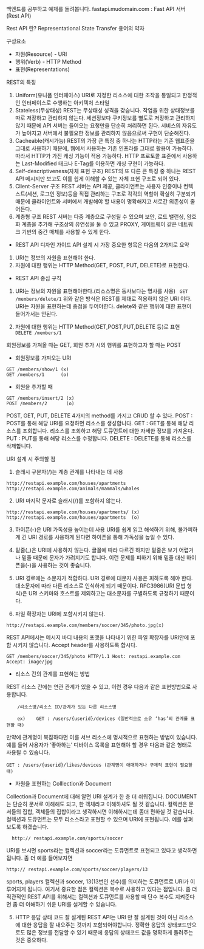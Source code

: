 백엔드를 공부하고 예제를 돌려봅니다.
fastapi.mudomain.com : Fast API 서버(Rest API)

Rest API 란?
Representational State Transfer 용어의 약자

구성요소
- 자원(Resource) - URI
- 행위(Verb) - HTTP Method
- 표현(Representations)

REST의 특징
1) Uniform(유니폼 인터페이스)
URI로 지정한 리소스에 대한 조작을 통일되고 한정적인 인터페이스로 수행하는 아키텍처 스타일
2) Stateless(무상태성)
REST는 무상태성 성격을 갖습니다. 작업을 위한 상태정보를 따로 저장하고 관리하지 않는다. 세션정보다 쿠키정보를 별도로 저장하고 관리하지 않기 때문에 API 서버는 들어오는 요청만을 단순히 처리하면 된다. 서비스의 자유도가 높아지고 서버에서 불필요한 정보를 관리하지 않음으로써 구현이 단순해진다.
3) Cacheable(캐시가능)
REST의 가장 큰 특징 중 하나는 HTTP라는 기존 웹표준을 그대로 사용하기 때문에, 웹에서 사용하는 기존 인프라를 그대로 활용이 가능하다.
따라서 HTTP가 가진 캐싱 기능이 적용 가능하다. HTTP 프로토콜 표준에서 사용하는 Last-Modified 태크나 E-Tag를 이용하면 캐싱 구현이 가능하다.
4) Self-descriptiveness(자체 표현 구조)
REST의 또 다른 큰 특징 중 하나는 REST API 메시지만 보고도 이를 쉽게 이해할 수 있는 자체 표현 구조로 되어 있다.
5) Client-Server 구조
REST 서버는 API 제공, 클라이언트는 사용자 인증이나 컨텍스트(세션, 로그인 정보)등을 직접 관리하는 구조로 각각의 역할이 확실히 구분되기 때문에 클라이언트와 서버에서 개발해야 할 내용이 명확해지고 서로간 의존성이 줄어든다.
6) 계층형 구조
REST 서버는 다중 계층으로 구성될 수 있으며 보안, 로드 밸런싱, 암호화 계층을 추가해 구조상의 유연성을 둘 수 있고 PROXY, 게이트웨이 같은 네트워크 기반의 중간 매체를 사용할 수 있게 한다.

- REST API 디자인 가이드
API 설계 시 가장 중요한 항목은 다음의 2가지로 요약
1. URI는 정보의 자원을 표현해야 한다.
2. 자원에 대한 행위는 HTTP Method(GET, POST, PUT, DELETE)로 표현한다.

- REST API 중심 규칙
1. URI는 정보의 자원을 표현해야한다.(리소스명은 동사보다는 명사를 사용)
``` GET /members/delete/1```
위와 같은 방식은 REST를 제대로 적용하지 않은 URI 이다. URI는 자원을 표현하는데 중점을 두어야한다. delete와 같은 행위에 대한 표현이 들어가서는 안된다.

2. 자원에 대한 행위는 HTTP Method(GET,POST,PUT,DELETE 등)로 표현
``` DELETE /members/1```

회원정보를 가져올 때는 GET, 회원 추가 시의 행위를 표현하고자 할 때는 POST

- 회원정보를 가져오는 URI
```
GET /members/show/1 (x)
GET /members/1      (o)
```

- 회원을 추가할 때
```
GET /members/insert/2 (x)
POST /members/2       (o)
```

POST, GET, PUT, DELETE 4가지의 method를 가지고 CRUD 할 수 있다.
POST : POST를 통해 해당 URI를 요청하면 리소스를 생성합니다.
GET : GET를 통해 해당 리소스를 조회합니다. 리소스를 조회하고 해당 도큐먼트에 대한 자세한 정보를 가져온다.
PUT : PUT를 통해 해당 리소스를 수정합니다.
DELETE : DELETE를 통해 리소스를 삭제합니다.

URI 설계 시 주의할 점
1) 슬래시 구분자(/)는 계층 관계를 나타내는 데 사용
```
http://restapi.example.com/houses/apartments
http://restapi.example.com/animals/mammals/whales
```

2) URI 마지막 문자로 슬래시(/)를 포함하지 않는다.
```
http://restapi.example.com/houses/apartments/ (x)
http://restapi.example.com/houses/apartments  (o)
```

3) 하이픈(-)은 URI 가독성을 높이는데 사용
URI를 쉽게 읽고 해석하기 위해, 불가피하게 긴 URI 경로를 사용하게 된다면 하이픈을 통해 가독성을 높일 수 있다.

4) 밑줄(_)은 URI에 사용하지 않는다.
글꼴에 따라 다르긴 하지만 밑줄은 보기 어렵거나 밑줄 때문에 문자가 가려지기도 합니다. 이런 문제를 피하기 위해 밑줄 대신 하이픈을(-)을 사용하는 것이 좋습니다.

5) URI 경로에는 소문자가 적합하다.
URI 경로에 대문자 사용은 피하도록 해야 한다. 대소문자에 따라 다른 리소스로 인식하게 되기 때문이다.
RFC3986(URI 문법 형식)은 URI 스키마와 호스트를 제외하고는 대소문자를 구별하도록 규정하기 때문이다.

6) 파일 확장자는 URI에 포함시키지 않는다.
```
http://restapi.example.com/members/soccer/345/photo.jpg(x)
```
REST API에서는 메시지 바디 내용의 포맷을 나타내기 위한 파일 확장자를 URI안에 포함 시키지 않습니다. Accept header를 사용하도록 합시다.
```
GET /members/soccer/345/photo HTTP/1.1 Host: restapi.example.com Accept: image/jpg
```

- 리소스 간의 관계를 표현하는 방법

REST 리소스 간에는 연관 관계가 있을 수 있고, 이런 경우 다음과 같은 표현방법으로 사용합니다.

```
    /리소스명/리소스 ID/관계가 있는 다른 리소스명

    ex)    GET : /users/{userid}/devices (일반적으로 소유 ‘has’의 관계를 표현할 때)
```

만약에 관계명이 복잡하다면 이를 서브 리소스에 명시적으로 표현하는 방법이 있습니다. 예를 들어 사용자가 ‘좋아하는’ 디바이스 목록을 표현해야 할 경우 다음과 같은 형태로 사용될 수 있습니다.

```
GET : /users/{userid}/likes/devices (관계명이 애매하거나 구체적 표현이 필요할 때)
```

- 자원을 표현하는 Colllection과 Document

Collection과 Document에 대해 알면 URI 설계가 한 층 더 쉬워집니다. DOCUMENT는 단순히 문서로 이해해도 되고, 한 객체라고 이해하셔도 될 것 같습니다. 컬렉션은 문서들의 집합, 객체들의 집합이라고 생각하시면 이해하시는데 좀더 편하실 것 같습니다. 컬렉션과 도큐먼트는 모두 리소스라고 표현할 수 있으며 URI에 표현됩니다. 예를 살펴보도록 하겠습니다.
```
  http:// restapi.example.com/sports/soccer
```
 URI를 보시면 sports라는 컬렉션과 soccer라는 도큐먼트로 표현되고 있다고 생각하면 됩니다. 좀 더 예를 들어보자면
```
http:// restapi.example.com/sports/soccer/players/13
```
sports, players 컬렉션과 soccer, 13(13번인 선수)를 의미하는 도큐먼트로 URI가 이루어지게 됩니다. 여기서 중요한 점은 컬렉션은 복수로 사용하고 있다는 점입니다. 좀 더 직관적인 REST API를 위해서는 컬렉션과 도큐먼트를 사용할 때 단수 복수도 지켜준다면 좀 더 이해하기 쉬운 URI를 설계할 수 있습니다.

5. HTTP 응답 상태 코드
잘 설계된 REST API는 URI 만 잘 설계된 것이 아닌 리소스에 대한 응답을 잘 내오주는 것까지 포함되어야합니다.
정확한 응답의 상태코드만으로도 많은 정보를 전달할 수 있기 때문에 응답의 상태코드 값을 명확하게 돌려주는 것은 중요하다.
